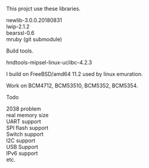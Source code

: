 This projct use these libraries.

newlib-3.0.0.20180831  
lwip-2.1.2  
bearssl-0.6  
mruby (git submodule)  

Build tools.  

hndtools-mipsel-linux-uclibc-4.2.3  

I build on FreeBSD/amd64 11.2 used by linux emuration.  

Work on BCM4712, BCM53510, BCM5352, BCM5354.  

Todo  

2038 problem  
real memory size  
UART support  
SPI flash support  
Switch support  
I2C support  
USB Support  
IPv6 support  
etc.  
